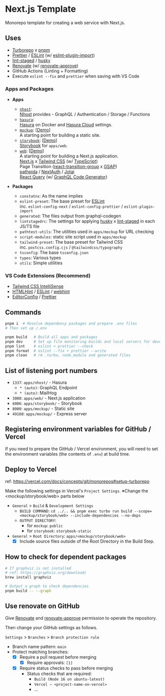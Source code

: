 # Next.js Template

Monorepo template for creating a web service with Next.js.

## Uses

- [Turborepo](https://turborepo.org/) x [pnpm](https://pnpm.io/)
- [Prettier](https://prettier.io/) / [ESLint](https://eslint.org/) (w/ [eslint-plugin-import](https://github.com/import-js/eslint-plugin-import))
- [lint-staged](https://github.com/okonet/lint-staged) / [husky](https://github.com/typicode/husky)
- [Renovate](https://www.whitesourcesoftware.com/free-developer-tools/renovate/) (w/ [renovate-approve](https://github.com/apps/renovate-approve))
- GitHub Actions (Linting + Formatting)
- Execute `eslint --fix` and `prettier` when saving with VS Code

### Apps and Packages

- **Apps**

  - [`nhost`](./apps/nhost/README.md):  
    [Nhost](https://nhost.io/) provides - GraphQL / Authentication / Storage / Functions
  - [`hasura`](./apps/hasura/README.md):  
    [Hasura](https://hasura.io/) on Docker and [Hasura Cloud](https://hasura.io/cloud/) settings.
  - [`mockup`](./apps/mockup/README.md): [[Demo](https://nextjs-template-mockup.usagizmo.com/)]  
    A starting point for building a static site.
  - [`storybook`](./apps/storybook/README.md): [[Demo](https://nextjs-template-storybook.usagizmo.com/)]  
    [Storybook](https://storybook.js.org/) for `apps/web`.
  - [`web`](./apps/web/README.md): [[Demo](https://nextjs-template.usagizmo.com/)]  
    A starting point for building a Next.js application.  
    [Next.js](https://nextjs.org/) x [Tailwind CSS](https://tailwindcss.com/) (w/ [TypeScript](https://www.typescriptlang.org/))  
    Page Transition ([react-transition-group](https://reactcommunity.org/react-transition-group/) x [GSAP](https://greensock.com/gsap/))  
    [pathpida](https://github.com/aspida/pathpida) / [NextAuth](https://next-auth.js.org/) / [Jotai](https://jotai.org/)  
    [React Query](https://react-query.tanstack.com/) (w/ [GraphQL Code Generator](https://www.graphql-code-generator.com/))

- **Packages**

  - `constatns`: As the name implies
  - `eslint-preset`: The base preset for [ESLint](https://eslint.org/)  
    inc. `eslint-config-next` / `eslint-config-prettier` / `eslint-plugin-import`
  - `generated`: The files output from graphql-codegen
  - `lintstagedrc`: The settings for applying [husky](https://github.com/typicode/husky) x [lint-staged](https://github.com/okonet/lint-staged) in each JS/TS file
  - `pathtest-utils`: The utilities used in `apps/mockup` for URL checking
  - `script-modules`: static site script used in `apps/mockup`
  - `tailwind-preset`: The base preset for Tailwind CSS  
    inc. `postcss.config.cjs` / `@tailwindcss/typography`
  - `tsconfig`: The base `tsconfig.json`
  - `types`: Various types
  - `utils`: Simple utilities

### VS Code Extensions (Recommend)

- [Tailwind CSS IntelliSense](https://marketplace.visualstudio.com/items?itemName=bradlc.vscode-tailwindcss)
- [HTMLHint](https://marketplace.visualstudio.com/items?itemName=mkaufman.HTMLHint) / [ESLint](https://marketplace.visualstudio.com/items?itemName=dbaeumer.vscode-eslint) / [webhint](https://marketplace.visualstudio.com/items?itemName=webhint.vscode-webhint)
- [EditorConfig](https://marketplace.visualstudio.com/items?itemName=EditorConfig.EditorConfig) / [Prettier](https://marketplace.visualstudio.com/items?itemName=esbenp.prettier-vscode)

## Commands

```bash
pnpm i  # Resolve dependency packages and prepare .env files
# Then set up /.env

pnpm build   # Build all apps and packages
pnpm dev     # Set up file monitoring builds and local servers for development
pnpm lint    # eslint + prettier --check
pnpm format  # eslint --fix + prettier --write
pnpm clean   # rm .turbo, node_module and generated files
```

## List of listening port numbers

- `1337`: `apps/nhost/` - Hasura
  - `* (auto)`: GraphQL Endpoint
  - `* (auto)`: MailHog
- `3000`: `apps/web/` - Next.js application
- `6006`: `apps/storybook/` - Storybook
- `8000`: `apps/mockup/` - Static site
- `49160`: `apps/mockup/` - Express server

## Registering environment variables for GitHub / Vercel

If you need to prepare the GitHub / Vercel environment, you will need to set the environment variables (the contents of `.env`) at build time.

## Deploy to Vercel

ref: https://vercel.com/docs/concepts/git/monorepos#setup-turborepo

Make the following settings in Vercel's `Project Settings`.
※Change the <mockup/storybook/web> parts below

- `General` > `Build` & `Development Settings`
  - `BUILD COMMAND`: `cd ../.. && pnpm exec turbo run build --scope=<mockup/storybook/web> --include-dependencies --no-deps`
  - `OUTPUT DIRECTORY`:
    - for `mockup`: `public`
    - for `storybook`: `storybook-static`
- `General` > `Root Directory`: `apps/<mockup/storybook/web>`
  - [x] Include source files outside of the Root Directory in the Build Step.

## How to check for dependent packages

```bash
# If graphviz is not installed
# ref: https://graphviz.org/download/
brew install graphviz

# Output a graph to check dependencies
pnpm build -- --graph
```

## Use renovate on GitHub

Give [Renovate](https://www.whitesourcesoftware.com/free-developer-tools/renovate/) and [renovate-approve](https://github.com/apps/renovate-approve) permission to operate the repository.

Then change your GitHub settings as follows.

`Settings` > `Branches` > `Branch protection rule`

- Branch name pattern: `main`
- Protect matching branches:
  - [x] Require a pull request before merging
    - [x] Require approvals: `[1]`
  - [x] Require status checks to pass before merging
    - Status checks that are required:
      - `Build (Node 16 on ubuntu-latest)`
      - `Vercel – <project-name-on-vercel>`
      - ...
